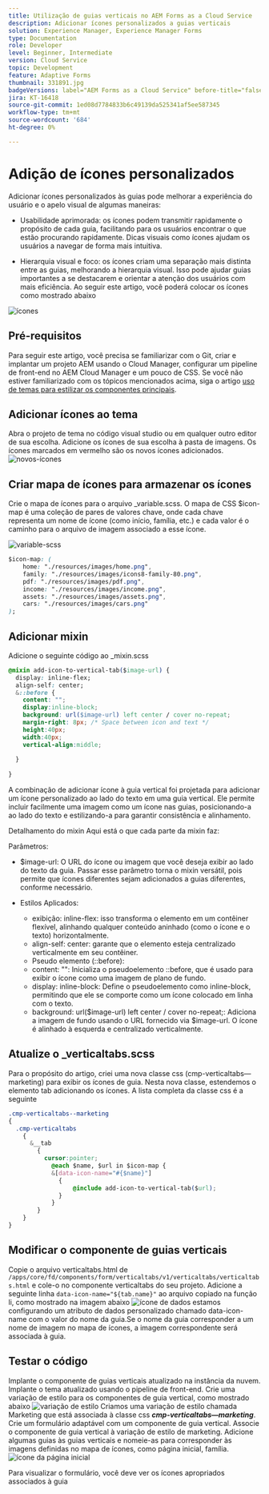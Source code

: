 ```yaml
---
title: Utilização de guias verticais no AEM Forms as a Cloud Service
description: Adicionar ícones personalizados a guias verticais
solution: Experience Manager, Experience Manager Forms
type: Documentation
role: Developer
level: Beginner, Intermediate
version: Cloud Service
topic: Development
feature: Adaptive Forms
thumbnail: 331891.jpg
badgeVersions: label="AEM Forms as a Cloud Service" before-title="false"
jira: KT-16418
source-git-commit: 1ed08d7784833b6c49139da525341af5ee587345
workflow-type: tm+mt
source-wordcount: '684'
ht-degree: 0%

---
```


# Adição de ícones personalizados

Adicionar ícones personalizados às guias pode melhorar a experiência do usuário e o apelo visual de algumas maneiras:

* Usabilidade aprimorada: os ícones podem transmitir rapidamente o propósito de cada guia, facilitando para os usuários encontrar o que estão procurando rapidamente. Dicas visuais como ícones ajudam os usuários a navegar de forma mais intuitiva.

* Hierarquia visual e foco: os ícones criam uma separação mais distinta entre as guias, melhorando a hierarquia visual. Isso pode ajudar guias importantes a se destacarem e orientar a atenção dos usuários com mais eficiência.
Ao seguir este artigo, você poderá colocar os ícones como mostrado abaixo

![ícones](assets/icons.png)

## Pré-requisitos

Para seguir este artigo, você precisa se familiarizar com o Git, criar e implantar um projeto AEM usando o Cloud Manager, configurar um pipeline de front-end no AEM Cloud Manager e um pouco de CSS. Se você não estiver familiarizado com os tópicos mencionados acima, siga o artigo [uso de temas para estilizar os componentes principais](https://experienceleague.adobe.com/en/docs/experience-manager-cloud-service/content/forms/adaptive-forms-authoring/authoring-adaptive-forms-core-components/create-an-adaptive-form-on-forms-cs/using-themes-in-core-components#rename-env-file-theme-folder).

## Adicionar ícones ao tema

Abra o projeto de tema no código visual studio ou em qualquer outro editor de sua escolha.
Adicione os ícones de sua escolha à pasta de imagens.
Os ícones marcados em vermelho são os novos ícones adicionados.
![novos-ícones](assets/newicons.png)

## Criar mapa de ícones para armazenar os ícones

Crie o mapa de ícones para o arquivo _variable.scss. O mapa de CSS $icon-map é uma coleção de pares de valores chave, onde cada chave representa um nome de ícone (como início, família, etc.) e cada valor é o caminho para o arquivo de imagem associado a esse ícone.

![variable-scss](assets/variable.scss)

```css
$icon-map: (
    home: "./resources/images/home.png",
    family: "./resources/images/icons8-family-80.png",
    pdf: "./resources/images/pdf.png",
    income: "./resources/images/income.png",
    assets: "./resources/images/assets.png",
    cars: "./resources/images/cars.png"
);
```

## Adicionar mixin

Adicione o seguinte código ao _mixin.scss

```css
@mixin add-icon-to-vertical-tab($image-url) {
  display: inline-flex;
  align-self: center;
  &::before {
    content: "";
    display:inline-block;
    background: url($image-url) left center / cover no-repeat;
    margin-right: 8px; /* Space between icon and text */
    height:40px;
    width:40px;
    vertical-align:middle;
    
  }
  
}
```

A combinação de adicionar ícone à guia vertical foi projetada para adicionar um ícone personalizado ao lado do texto em uma guia vertical. Ele permite incluir facilmente uma imagem como um ícone nas guias, posicionando-a ao lado do texto e estilizando-a para garantir consistência e alinhamento.

Detalhamento do mixin
Aqui está o que cada parte da mixin faz:

Parâmetros:

* $image-url: O URL do ícone ou imagem que você deseja exibir ao lado do texto da guia. Passar esse parâmetro torna o mixin versátil, pois permite que ícones diferentes sejam adicionados a guias diferentes, conforme necessário.

* Estilos Aplicados:

   * exibição: inline-flex: isso transforma o elemento em um contêiner flexível, alinhando qualquer conteúdo aninhado (como o ícone e o texto) horizontalmente.
   * align-self: center: garante que o elemento esteja centralizado verticalmente em seu contêiner.
   * Pseudo elemento (::before):
   * content: &quot;&quot;: Inicializa o pseudoelemento ::before, que é usado para exibir o ícone como uma imagem de plano de fundo.
   * display: inline-block: Define o pseudoelemento como inline-block, permitindo que ele se comporte como um ícone colocado em linha com o texto.
   * background: url($image-url) left center / cover no-repeat;: Adiciona a imagem de fundo usando o URL fornecido via $image-url. O ícone é alinhado à esquerda e centralizado verticalmente.

## Atualize o _verticaltabs.scss

Para o propósito do artigo, criei uma nova classe css (cmp-verticaltabs—marketing) para exibir os ícones de guia. Nesta nova classe, estendemos o elemento tab adicionando os ícones. A lista completa da classe css é a seguinte

```css
.cmp-verticaltabs--marketing
{
  .cmp-verticaltabs
    {
      &__tab 
        {
          cursor:pointer;
            @each $name, $url in $icon-map {
            &[data-icon-name="#{$name}"]
              {
                  @include add-icon-to-vertical-tab($url);
              }
            }
        }
    }
}
```

## Modificar o componente de guias verticais

Copie o arquivo verticaltabs.html de ```/apps/core/fd/components/form/verticaltabs/v1/verticaltabs/verticaltabs.html``` e cole-o no componente verticaltabs do seu projeto. Adicione a seguinte linha ```data-icon-name="${tab.name}"``` ao arquivo copiado na função li, como mostrado na imagem abaixo
![ícone de dados](assets/data-icons.png)
estamos configurando um atributo de dados personalizado chamado data-icon-name com o valor do nome da guia.Se o nome da guia corresponder a um nome de imagem no mapa de ícones, a imagem correspondente será associada à guia.



## Testar o código

Implante o componente de guias verticais atualizado na instância da nuvem.
Implante o tema atualizado usando o pipeline de front-end.
Crie uma variação de estilo para os componentes de guia vertical, como mostrado abaixo
![variação de estilo](assets/verticaltab-style-variation.png)
Criamos uma variação de estilo chamada Marketing que está associada à classe css _**cmp-verticaltabs—marketing**_.
Crie um formulário adaptável com um componente de guia vertical. Associe o componente de guia vertical à variação de estilo de marketing.
Adicione algumas guias às guias verticais e nomeie-as para corresponder às imagens definidas no mapa de ícones, como página inicial, família.
![ícone da página inicial](assets/tab-name.png)

Para visualizar o formulário, você deve ver os ícones apropriados associados à guia
